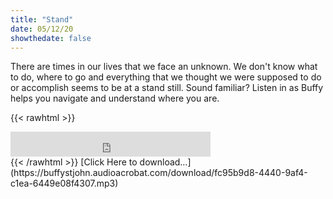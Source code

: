 ```yaml
---
title: "Stand"
date: 05/12/20
showthedate: false
---
```


There are times in our lives that we face an unknown. We don't know what to do, where to go and everything that we thought we were supposed to do or accomplish seems to be at a stand still. Sound familiar? Listen in as Buffy helps you navigate and understand where you are.
<!--more-->
{{< rawhtml >}}
<iframe width='320px' height='40px' src='https://www.audioacrobat.com/tplay/B0e35a1e958084c3c75820173c3121a27Nh0vFTYGJjkqCxxeRWtfZ1BUVVVJSBYEPUgSeDZ+UFA' frameBorder='0'></iframe><br>
{{< /rawhtml >}}
[Click Here to download&hellip;](https://buffystjohn.audioacrobat.com/download/fc95b9d8-4440-9af4-c1ea-6449e08f4307.mp3)